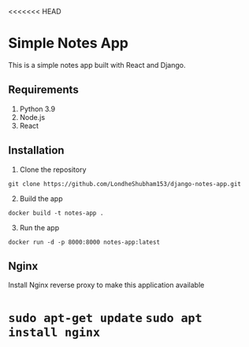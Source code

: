 <<<<<<< HEAD

# Simple Notes App

This is a simple notes app built with React and Django.

## Requirements

1. Python 3.9
2. Node.js
3. React

## Installation

1. Clone the repository

```
git clone https://github.com/LondheShubham153/django-notes-app.git
```

2. Build the app

```
docker build -t notes-app .
```

3. Run the app

```
docker run -d -p 8000:8000 notes-app:latest
```

## Nginx

Install Nginx reverse proxy to make this application available

`sudo apt-get update`
`sudo apt install nginx`
=======
